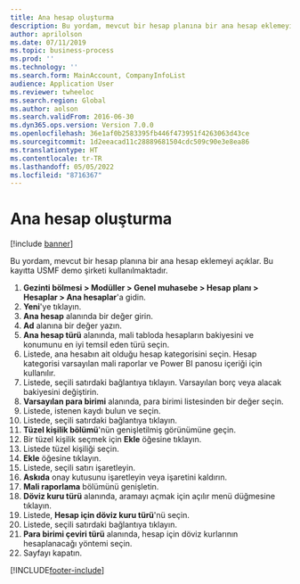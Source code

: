 ```yaml
---
title: Ana hesap oluşturma
description: Bu yordam, mevcut bir hesap planına bir ana hesap eklemeyi açıklar.
author: aprilolson
ms.date: 07/11/2019
ms.topic: business-process
ms.prod: ''
ms.technology: ''
ms.search.form: MainAccount, CompanyInfoList
audience: Application User
ms.reviewer: twheeloc
ms.search.region: Global
ms.author: aolson
ms.search.validFrom: 2016-06-30
ms.dyn365.ops.version: Version 7.0.0
ms.openlocfilehash: 36e1af0b2583395fb446f473951f4263063d43ce
ms.sourcegitcommit: 1d2eeacad11c28889681504cdc509c90e3e8ea86
ms.translationtype: HT
ms.contentlocale: tr-TR
ms.lasthandoff: 05/05/2022
ms.locfileid: "8716367"
---
```

# <a name="create-a-main-account"></a>Ana hesap oluşturma

[!include [banner](../../includes/banner.md)]

Bu yordam, mevcut bir hesap planına bir ana hesap eklemeyi açıklar. Bu kayıtta USMF demo şirketi kullanılmaktadır.  

1. **Gezinti bölmesi > Modüller > Genel muhasebe > Hesap planı > Hesaplar > Ana hesaplar**'a gidin.
2. **Yeni**'ye tıklayın.
3. **Ana hesap** alanında bir değer girin.
4. **Ad** alanına bir değer yazın.
5. **Ana hesap türü** alanında, mali tabloda hesapların bakiyesini ve konumunu en iyi temsil eden türü seçin.
6. Listede, ana hesabın ait olduğu hesap kategorisini seçin. Hesap kategorisi varsayılan mali raporlar ve Power BI panosu içeriği için kullanılır.  
7. Listede, seçili satırdaki bağlantıya tıklayın. Varsayılan borç veya alacak bakiyesini değiştirin.  
8. **Varsayılan para birimi** alanında, para birimi listesinden bir değer seçin.
9. Listede, istenen kaydı bulun ve seçin.
10. Listede, seçili satırdaki bağlantıya tıklayın.
11. **Tüzel kişilik bölümü**'nün genişletilmiş görünümüne geçin.
12. Bir tüzel kişilik seçmek için **Ekle** öğesine tıklayın.
13. Listede tüzel kişiliği seçin.
14. **Ekle** öğesine tıklayın.
15. Listede, seçili satırı işaretleyin.
16. **Askıda** onay kutusunu işaretleyin veya işaretini kaldırın.
17. **Mali raporlama** bölümünü genişletin.
18. **Döviz kuru türü** alanında, aramayı açmak için açılır menü düğmesine tıklayın.
19. Listede, **Hesap için döviz kuru türü**'nü seçin.
20. Listede, seçili satırdaki bağlantıya tıklayın.
21. **Para birimi çeviri türü** alanında, hesap için döviz kurlarının hesaplanacağı yöntemi seçin.
22. Sayfayı kapatın.



[!INCLUDE[footer-include](../../../includes/footer-banner.md)]
